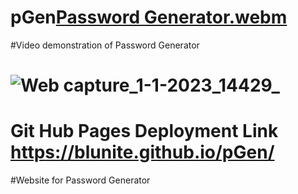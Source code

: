 # pGen[Password Generator.webm](https://user-images.githubusercontent.com/75630576/210181315-6419d336-dfc9-46e1-9012-177b160794d6.webm)
#Video demonstration of Password Generator
# ![Web capture_1-1-2023_14429_](https://user-images.githubusercontent.com/75630576/210183233-80716766-0f14-4059-96e7-f361c6fd7a6e.jpeg)



# Git Hub Pages Deployment Link https://blunite.github.io/pGen/
#Website for Password Generator


